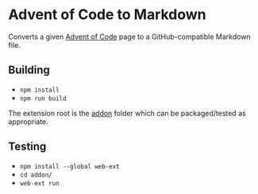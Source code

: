# Advent of Code to Markdown
Converts a given [Advent of Code](https://adventofcode.com) page to a
GitHub-compatible Markdown file.

## Building

 - `npm install`
 - `npm run build`

The extension root is the [addon](addon/) folder which can be packaged/tested
as appropriate.

## Testing

- `npm install --global web-ext`
- `cd addon/`
- `web-ext run`
